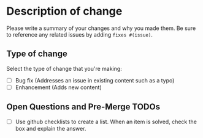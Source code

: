 # Description of change

Please write a summary of your changes and why you made them. Be sure to reference any related issues by adding `fixes #(issue)`.

## Type of change

Select the type of change that you're making:

- [ ] Bug fix (Addresses an issue in existing content such as a typo)
- [ ] Enhancement (Adds new content)

## Open Questions and Pre-Merge TODOs
- [ ] Use github checklists to create a list. When an item is solved, check the box and explain the answer.
